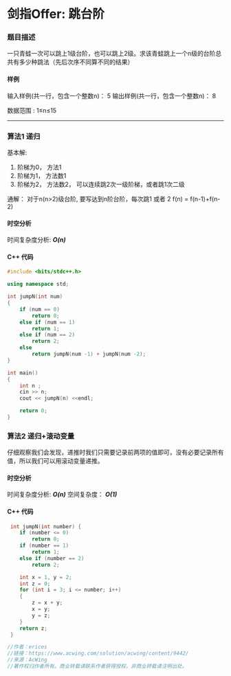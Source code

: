 # 剑指Offer: 跳台阶

### 题目描述

 一只青蛙一次可以跳上1级台阶，也可以跳上2级。求该青蛙跳上一个n级的台阶总共有多少种跳法（先后次序不同算不同的结果）

#### 样例
输入样例(共一行，包含一个整数n)：
5
输出样例(共一行，包含一个整数n)：
8

数据范围 : 1≤n≤15

----------

### 算法1 递归

基本解:
1. 阶梯为0， 方法1
2. 阶梯为1， 方法数1
3. 阶梯为2， 方法数2， 可以连续跳2次一级阶梯，或者跳1次二级

通解：
        对于n(n>2)级台阶, 要写达到n阶台阶，每次跳1 或者 2
        f(n) = f(n-1)+f(n-2)

#### 时空分析

时间复杂度分析:  ***O(n)***

#### C++ 代码

```cpp
#include <bits/stdc++.h>

using namespace std;

int jumpN(int num)
{
    if (num == 0)
        return 0;
    else if (num == 1)
        return 1;
    else if (num == 2)
        return 2;
    else 
        return jumpN(num -1) + jumpN(num -2);
}

int main()
{
    int n ;
    cin >> n;
    cout << jumpN(n) <<endl;

    return 0;
}
```

### 算法2 递归+滚动变量

仔细观察我们会发现，递推时我们只需要记录前两项的值即可，没有必要记录所有值，所以我们可以用滚动变量递推。

#### 时空分析

时间复杂度分析:  ***O(n)*** 
空间复杂度： ***O(1)***

#### C++ 代码

```cpp
 int jumpN(int number) {
    if (number <= 0)
        return 0;
    if (number == 1)
        return 1;
    else if (number == 2)
        return 2;

    int x = 1, y = 2;
    int z = 0;
    for (int i = 3; i <= number; i++)
    {
        z = x + y;
        x = y;
        y = z;
    }
    return z;
 }

//作者：erices
//链接：https://www.acwing.com/solution/acwing/content/9442/
//来源：AcWing
//著作权归作者所有。商业转载请联系作者获得授权，非商业转载请注明出处。
```

